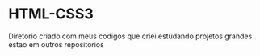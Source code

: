 # HTML-CSS3
 
Diretorio criado com meus codigos que criei estudando projetos grandes estao em outros repositorios
